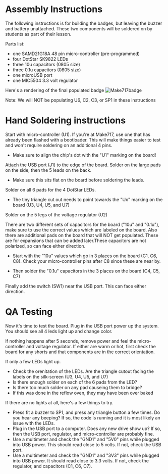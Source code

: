 # Assembly Instructions

The following instructions is for building the badges, but leaving the buzzer and battery unattached. These two components will be soldered on by students as part of their lesson.

Parts list:
 * one SAMD21G18A 48 pin micro-controller (pre-programmed)
 * four DotStar SK9822 LEDs
 * three 10u capacitors (0805 size)
 * three 0.1u capacitors (0805 size)
 * one microUSB port
 * one MIC5504 3.3 volt regulator

Here's a rendering of the final populated badge
![Make717badge](https://github.com/make717gh/MemoryGame-PCB/blob/master/front_badge.png)

Note: We will NOT be populating U6, C2, C3, or SP1 in these instructions

# Hand Soldering instructions

Start with micro-controller (U1). If you're at Make717, use one that has already been flashed with a bootloader. This will make things easier to test and won't require soldering on an additional 4 pins.
 * Make sure to align the chip's dot with the "U1" marking on the board!

Attach the USB port (J1) to the edge of the board. Solder on the large pads on the side, then the 5 leads on the back.
  * Make sure this sits flat on the board before soldering the leads.

Solder on all 6 pads for the 4 DotStar LEDs. 
 * The tiny triangle cut out needs to point towards the "Ux" marking on the board (U3, U4, U5, and U7)

Solder on the 5 legs of the voltage regulator (U2)

There are two different sets of capacitors for the board ("10u" and "0.1u"), make sure to use the correct values which are labeled on the board. Also there are additional pads on the board that will NOT get populated. These are for expansions that can be added later.These capacitors are not polarized, so can face either direction. 

 * Start with the "10u" values which go in 3 places on the board (C1, C6, C8). Check your micro-controller pins after C8 since these are near by.

 * Then solder the "0.1u" capacitors in the 3 places on the board (C4, C5, C7)

Finally add the switch (SW1) near the USB port. This can face either direction.

# QA Testing

Now it's time to test the board. Plug in the USB port power up the system. You should see all 4 leds light up and change color.

If nothing happens after 5 seconds, remove power and feel the micro-controller and voltage regulator. If either are warm or hot, first check the board for any shorts and that components are in the correct orientation.

If only a few LEDs light up.
 * Check the orenitation of the LEDs. Are the triangle cutout facing the labels on the silk-screen (U3, U4, U5, and U7)
 * Is there enough solder on each of the 6 pads from the LED?
 * Is there too much solder on any pad causeing them to bridge?
 * If this was done in the reflow oven, they may have been over baked

If there are no lights at all, here's a few things to try.
 * Press fit a buzzer to SP1, and press any triangle button a few times. Do you hear any beeping? If so, the code is running and it is most likely an issue with the LEDs.
 * Plug in the USB port to a computer. Does any new drive show up? If so, then the USB port, regulator, and micro-controller are probably fine.
 * Use a multimeter and check the "GND1" and "5V0" pins while plugged into USB power. This should read close to 5 volts. If not, check the USB port.
 * Use a multimeter and check the "GND1" and "3V3" pins while plugged into USB power. It should read close to 3.3 volts. If not, check the regulator, and capacitors (C1, C6, C7).


